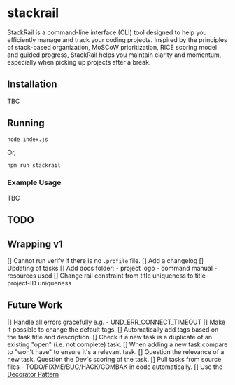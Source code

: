 # stackrail
StackRail is a command-line interface (CLI) tool designed to help you efficiently manage and track your coding projects. Inspired by the principles of stack-based organization, MoSCoW prioritization, RICE scoring model and guided progress, StackRail helps you maintain clarity and momentum, especially when picking up projects after a break.

## Installation
TBC

## Running
```shell
node index.js
```
Or,
```shell
npm run stackrail
```

### Example Usage
TBC

## TODO

## Wrapping v1
[] Cannot run verify if there is no `.profile` file.
[] Add a changelog
[] Updating of tasks
[] Add docs folder:
    - project logo
    - command manual
    - resources used
[] Change rail constraint from title uniqueness to title-project-ID uniqueness

## Future Work
[] Handle all errors gracefully e.g.
    - UND_ERR_CONNECT_TIMEOUT
[] Make it possible to change the default tags.
[] Automatically add tags based on the task title and description.
[] Check if a new task is a duplicate of an existing "open" (i.e. not complete) task.
[] When adding a new task compare to "won't have" to ensure it's a relevant task.
[] Question the relevance of a new task. Question the Dev's scoring of the task.
[] Pull tasks from source files - TODO/FIXME/BUG/HACK/COMBAK in code automatically.
[] Use the [Decorator Pattern](https://medium.com/@artemkhrenov/the-decorator-pattern-in-modern-javascript-adding-functionality-without-breaking-code-b43d9c237047)